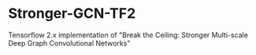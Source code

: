 # Stronger-GCN-TF2
 Tensorflow 2.x implementation of "Break the Ceiling: Stronger Multi-scale Deep Graph Convolutional Networks"
